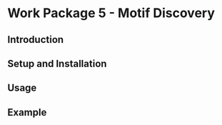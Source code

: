 # Work Package 5 - Motif Discovery

## Introduction

## Setup and Installation

## Usage

## Example
